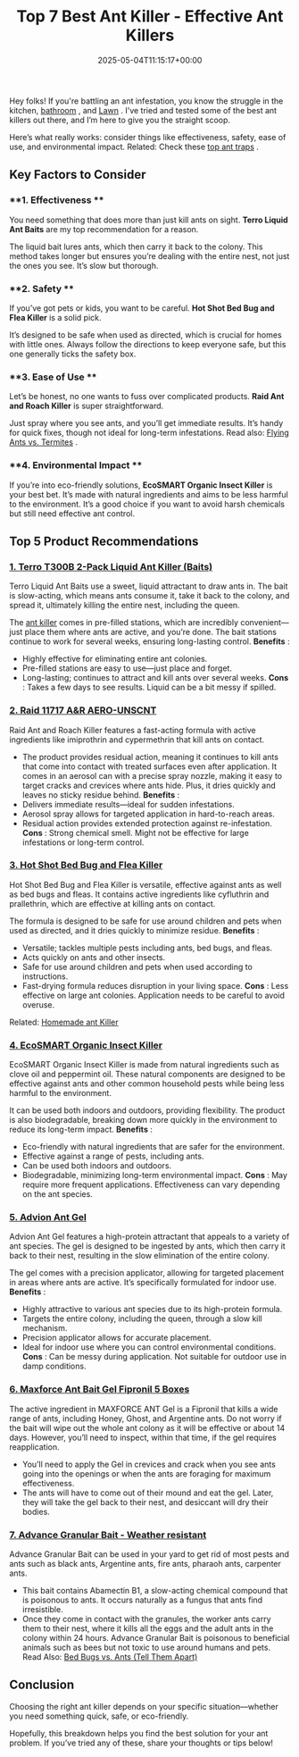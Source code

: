 ﻿---
layout: post
title: Top 7 Best Ant Killer - Effective Ant Killers
date: '2025-05-04T11:15:17+00:00'
categories:
- Ants
- Product Reviews
tags: []
slug: /best-ant-killer/
lastmod: 2025-05-07T12:21:23+03:00
---

Hey folks! If you're battling an ant infestation, you know the struggle in the
kitchen,
[bathroom](https://pestpolicy.com/how-to-get-rid-of-ants-in-the-bathroom/)
, and
[Lawn](https://pestpolicy.com/best-fire-ant-killer-for-lawns/)
.
I've tried and tested some of the best ant killers out there, and I’m here to give you the straight scoop.

Here’s what really works: consider things like effectiveness, safety, ease of use, and environmental impact. Related:
Check these
[top ant traps](https://pestpolicy.com/best-ant-traps/)
.
## Key Factors to Consider
### **1. Effectiveness **
You need something that does more than just kill ants on sight.
**Terro Liquid Ant Baits**
are my top recommendation for a reason.

The liquid bait lures ants, which then carry it back to the colony. This method takes longer but ensures you’re dealing with the entire nest, not just the ones you see. It’s slow but thorough.
### **2. Safety **
If you’ve got pets or kids, you want to be careful.
**Hot Shot Bed Bug and Flea Killer**
is a solid pick.

It’s designed to be safe when used as directed, which is crucial for homes with little ones. Always follow the directions to keep everyone safe, but this one generally ticks the safety box.
### **3. Ease of Use **
Let’s be honest, no one wants to fuss over complicated products.
**Raid Ant and Roach Killer**
is super straightforward.

Just spray where you see ants, and you’ll get immediate results. It’s handy for quick fixes, though not ideal for long-term infestations.
Read also:
[Flying Ants vs. Termites](https://pestpolicy.com/flying-ants-vs-termites/)
.
### **4. Environmental Impact **
If you’re into eco-friendly solutions,
**EcoSMART Organic Insect Killer**
is your best bet. It’s made with natural ingredients and aims to be less harmful to the environment. It’s a good choice if you want to avoid harsh chemicals but still need effective ant control.
## Top 5 Product Recommendations
### [1. Terro T300B 2-Pack Liquid Ant Killer (Baits)](https://www.amazon.com/dp/B00E4GACB8/?tag=p-policy-20)
Terro Liquid Ant Baits use a sweet, liquid attractant to draw ants in. The bait is slow-acting, which means ants consume it, take it back to the colony, and spread it, ultimately killing the entire nest, including the queen.

The
[ant killer](https://pestpolicy.com/raid-ant-roach-killer-insecticide-spray-review/)
comes in pre-filled stations, which are incredibly convenient—just place them where ants are active, and you’re done. The bait stations continue to work for several weeks, ensuring long-lasting control.
**Benefits**
:
- Highly effective for eliminating entire ant colonies.
- Pre-filled stations are easy to use—just place and forget.
- Long-lasting; continues to attract and kill ants over several weeks.
**Cons**
: Takes a few days to see results. Liquid can be a bit messy if spilled.
### [2. Raid 11717 A&R AERO-UNSCNT](https://www.amazon.com/dp/B000BOCDXW/?tag=p-policy-20)
Raid Ant and Roach Killer features a fast-acting formula with active ingredients like imiprothrin and cypermethrin that kill ants on contact.
- The product provides residual action, meaning it continues to kill ants that come into contact with treated surfaces even after application.
It comes in an aerosol can with a precise spray nozzle, making it easy to target cracks and crevices where ants hide. Plus, it dries quickly and leaves no sticky residue behind.
**Benefits**
:
- Delivers immediate results—ideal for sudden infestations.
- Aerosol spray allows for targeted application in hard-to-reach areas.
- Residual action provides extended protection against re-infestation.
**Cons**
: Strong chemical smell. Might not be effective for large infestations or long-term control.
### [**3. Hot Shot Bed Bug and Flea Killer**](https://www.amazon.com/dp/B00EUEEV7U/?tag=p-policy-20)
Hot Shot Bed Bug and Flea Killer is versatile, effective against ants as well as bed bugs and fleas. It contains active ingredients like cyfluthrin and prallethrin, which are effective at killing ants on contact.

The formula is designed to be safe for use around children and pets when used as directed, and it dries quickly to minimize residue.
**Benefits**
:
- Versatile; tackles multiple pests including ants, bed bugs, and fleas.
- Acts quickly on ants and other insects.
- Safe for use around children and pets when used according to instructions.
- Fast-drying formula reduces disruption in your living space.
**Cons**
: Less effective on large ant colonies. Application needs to be careful to avoid overuse.

Related:
[Homemade ant Killer](https://pestpolicy.com/homemade-ant-killer/)
### [**4. EcoSMART Organic Insect Killer**](https://www.amazon.com/dp/B003BUQVEK/?tag=p-policy-20)
EcoSMART Organic Insect Killer is made from natural ingredients such as clove oil and peppermint oil. These natural components are designed to be effective against ants and other common household pests while being less harmful to the environment.

It can be used both indoors and outdoors, providing flexibility. The product is also biodegradable, breaking down more quickly in the environment to reduce its long-term impact.
**Benefits**
:
- Eco-friendly with natural ingredients that are safer for the environment.
- Effective against a range of pests, including ants.
- Can be used both indoors and outdoors.
- Biodegradable, minimizing long-term environmental impact.
**Cons**
: May require more frequent applications. Effectiveness can vary depending on the ant species.
### [**5. Advion Ant Gel**](https://www.amazon.com/dp/B00TXFE4RI/?tag=p-policy-20)
Advion Ant Gel features a high-protein attractant that appeals to a variety of ant species. The gel is designed to be ingested by ants, which then carry it back to their nest, resulting in the slow elimination of the entire colony.

The gel comes with a precision applicator, allowing for targeted placement in areas where ants are active. It’s specifically formulated for indoor use.
**Benefits**
:
- Highly attractive to various ant species due to its high-protein formula.
- Targets the entire colony, including the queen, through a slow kill mechanism.
- Precision applicator allows for accurate placement.
- Ideal for indoor use where you can control environmental conditions.
**Cons**
: Can be messy during application. Not suitable for outdoor use in damp conditions.
### [6. Maxforce Ant Bait Gel Fipronil 5 Boxes](https://www.amazon.com/dp/B004A2UEOG/?tag=p-policy-20)
The active ingredient in MAXFORCE ANT Gel is a Fipronil that kills a wide range of ants, including Honey, Ghost, and Argentine ants.
Do not worry if the bait will wipe out the whole ant colony as it will be effective or about 14 days. However, you’ll need to inspect, within that time, if the gel requires reapplication.
- You’ll need to apply the Gel in crevices and crack when you see ants going into the openings or when the ants are foraging for maximum effectiveness.
- The ants will have to come out of their mound and eat the gel. Later, they will take the gel back to their nest, and desiccant will dry their bodies.
### [**7. Advance Granular Bait - Weather resistant**](https://www.amazon.com/dp/B003EAP02G/?tag=p-policy-20)
Advance Granular Bait can be used in your yard to get rid of most pests and ants such as black ants, Argentine ants, fire ants, pharaoh ants, carpenter ants.
- This bait contains Abamectin B1, a slow-acting chemical compound that is poisonous to ants. It occurs naturally as a fungus that ants find irresistible.
- Once they come in contact with the granules, the worker ants carry them to their nest, where it kills all the eggs and the adult ants in the colony within 24 hours.
Advance Granular Bait is poisonous to beneficial animals such as bees but not toxic to use around humans and pets.
Read Also:
[Bed Bugs vs. Ants (Tell Them Apart)](https://pestpolicy.com/bed-bugs-vs-ants/)
## Conclusion
Choosing the right ant killer depends on your specific situation—whether you need something quick, safe, or eco-friendly.

Hopefully, this breakdown helps you find the best solution for your ant problem. If you’ve tried any of these, share your thoughts or tips below!